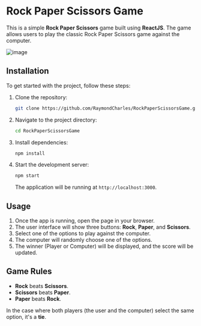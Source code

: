 # Rock Paper Scissors Game

This is a simple **Rock Paper Scissors** game built using **ReactJS**. The game allows users to play the classic Rock Paper Scissors game against the computer.

![image](https://github.com/user-attachments/assets/3bc8499d-60eb-402d-b1fd-9364972ce7d5)


## Installation

To get started with the project, follow these steps:

1. Clone the repository:
   ```bash
   git clone https://github.com/RaymondCharles/RockPaperScissorsGame.git
   ```
   
2. Navigate to the project directory:
   ```bash
   cd RockPaperScissorsGame
   ```

3. Install dependencies:
   ```bash
   npm install
   ```

4. Start the development server:
   ```bash
   npm start
   ```

   The application will be running at `http://localhost:3000`.

## Usage

1. Once the app is running, open the page in your browser.
2. The user interface will show three buttons: **Rock**, **Paper**, and **Scissors**.
3. Select one of the options to play against the computer.
4. The computer will randomly choose one of the options.
5. The winner (Player or Computer) will be displayed, and the score will be updated.

## Game Rules

- **Rock** beats **Scissors**.
- **Scissors** beats **Paper**.
- **Paper** beats **Rock**.

In the case where both players (the user and the computer) select the same option, it's a **tie**.
